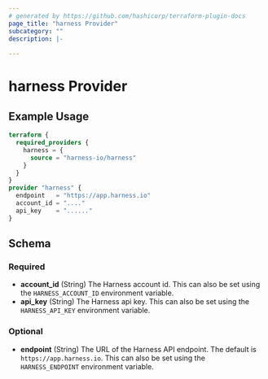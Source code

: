 ```yaml
---
# generated by https://github.com/hashicorp/terraform-plugin-docs
page_title: "harness Provider"
subcategory: ""
description: |-
  
---
```


# harness Provider



## Example Usage

```terraform
terraform {
  required_providers {
    harness = {
      source = "harness-io/harness"
    }
  }
}
provider "harness" {
  endpoint   = "https://app.harness.io"
  account_id = "...."
  api_key    = "......"
}
```

<!-- schema generated by tfplugindocs -->
## Schema

### Required

- **account_id** (String) The Harness account id. This can also be set using the `HARNESS_ACCOUNT_ID` environment variable.
- **api_key** (String) The Harness api key. This can also be set using the `HARNESS_API_KEY` environment variable.

### Optional

- **endpoint** (String) The URL of the Harness API endpoint. The default is `https://app.harness.io`. This can also be set using the `HARNESS_ENDPOINT` environment variable.
